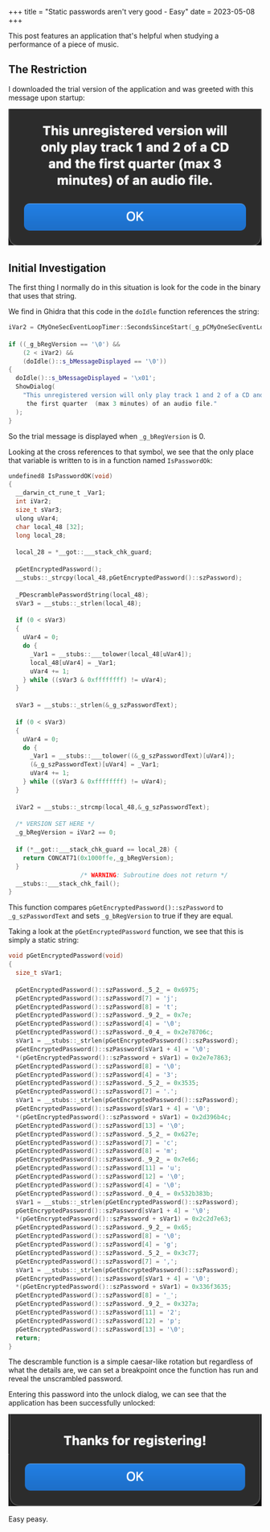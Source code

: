 +++
title = "Static passwords aren't very good - Easy"
date = 2023-05-08
+++

This post features an application that's helpful when studying a performance of a piece of music.

## The Restriction

I downloaded the trial version of the application and was greeted with this message upon startup:

![restriction_message](/track_restriction.png)

## Initial Investigation

The first thing I normally do in this situation is look for the code in the binary that uses that string.

We find in Ghidra that this code in the `doIdle` function references the string:

```C++
iVar2 = CMyOneSecEventLoopTimer::SecondsSinceStart(_g_pCMyOneSecEventLoopTimer);

if ((_g_bRegVersion == '\0') && 
    (2 < iVar2) && 
    (doIdle()::s_bMessageDisplayed == '\0'))
{
  doIdle()::s_bMessageDisplayed = '\x01';
  ShowDialog(
    "This unregistered version will only play track 1 and 2 of a CD and 
     the first quarter  (max 3 minutes) of an audio file."
  );
}
```

So the trial message is displayed when `_g_bRegVersion` is 0.

Looking at the cross references to that symbol, we see that the only place that variable is written to is in a function named `IsPasswordOk`:

```C++
undefined8 IsPasswordOK(void)
{
  __darwin_ct_rune_t _Var1;
  int iVar2;
  size_t sVar3;
  ulong uVar4;
  char local_48 [32];
  long local_28;
  
  local_28 = *__got::___stack_chk_guard;

  pGetEncryptedPassword();
  __stubs::_strcpy(local_48,pGetEncryptedPassword()::szPassword);

  _PDescramblePasswordString(local_48);
  sVar3 = __stubs::_strlen(local_48);

  if (0 < sVar3) 
  {
    uVar4 = 0;
    do {
      _Var1 = __stubs::___tolower(local_48[uVar4]);
      local_48[uVar4] = _Var1;
      uVar4 += 1;
    } while ((sVar3 & 0xffffffff) != uVar4);
  }

  sVar3 = __stubs::_strlen(&_g_szPasswordText);

  if (0 < sVar3) 
  {
    uVar4 = 0;
    do {
      _Var1 = __stubs::___tolower((&_g_szPasswordText)[uVar4]);
      (&_g_szPasswordText)[uVar4] = _Var1;
      uVar4 += 1;
    } while ((sVar3 & 0xffffffff) != uVar4);
  }

  iVar2 = __stubs::_strcmp(local_48,&_g_szPasswordText);

  /* VERSION SET HERE */
  _g_bRegVersion = iVar2 == 0;

  if (*__got::___stack_chk_guard == local_28) {
    return CONCAT71(0x1000ffe,_g_bRegVersion);
  }
                    /* WARNING: Subroutine does not return */
  __stubs::___stack_chk_fail();
}
```

This function compares `pGetEncryptedPassword()::szPassword` to `_g_szPasswordText` and sets `_g_bRegVersion` to true if they are equal.

Taking a look at the `pGetEncryptedPassword` function, we see that this is simply a static string:

```C++
void pGetEncryptedPassword(void)
{
  size_t sVar1;
  
  pGetEncryptedPassword()::szPassword._5_2_ = 0x6975;
  pGetEncryptedPassword()::szPassword[7] = 'j';
  pGetEncryptedPassword()::szPassword[8] = 't';
  pGetEncryptedPassword()::szPassword._9_2_ = 0x7e;
  pGetEncryptedPassword()::szPassword[4] = '\0';
  pGetEncryptedPassword()::szPassword._0_4_ = 0x2e78706c;
  sVar1 = __stubs::_strlen(pGetEncryptedPassword()::szPassword);
  pGetEncryptedPassword()::szPassword[sVar1 + 4] = '\0';
  *(pGetEncryptedPassword()::szPassword + sVar1) = 0x2e7e7863;
  pGetEncryptedPassword()::szPassword[8] = '\0';
  pGetEncryptedPassword()::szPassword[4] = '3';
  pGetEncryptedPassword()::szPassword._5_2_ = 0x3535;
  pGetEncryptedPassword()::szPassword[7] = '.';
  sVar1 = __stubs::_strlen(pGetEncryptedPassword()::szPassword);
  pGetEncryptedPassword()::szPassword[sVar1 + 4] = '\0';
  *(pGetEncryptedPassword()::szPassword + sVar1) = 0x2d396b4c;
  pGetEncryptedPassword()::szPassword[13] = '\0';
  pGetEncryptedPassword()::szPassword._5_2_ = 0x627e;
  pGetEncryptedPassword()::szPassword[7] = 'c';
  pGetEncryptedPassword()::szPassword[8] = 'm';
  pGetEncryptedPassword()::szPassword._9_2_ = 0x7e66;
  pGetEncryptedPassword()::szPassword[11] = 'u';
  pGetEncryptedPassword()::szPassword[12] = '\0';
  pGetEncryptedPassword()::szPassword[4] = '\0';
  pGetEncryptedPassword()::szPassword._0_4_ = 0x532b383b;
  sVar1 = __stubs::_strlen(pGetEncryptedPassword()::szPassword);
  pGetEncryptedPassword()::szPassword[sVar1 + 4] = '\0';
  *(pGetEncryptedPassword()::szPassword + sVar1) = 0x2c2d7e63;
  pGetEncryptedPassword()::szPassword._9_2_ = 0x65;
  pGetEncryptedPassword()::szPassword[8] = '\0';
  pGetEncryptedPassword()::szPassword[4] = 'g';
  pGetEncryptedPassword()::szPassword._5_2_ = 0x3c77;
  pGetEncryptedPassword()::szPassword[7] = ',';
  sVar1 = __stubs::_strlen(pGetEncryptedPassword()::szPassword);
  pGetEncryptedPassword()::szPassword[sVar1 + 4] = '\0';
  *(pGetEncryptedPassword()::szPassword + sVar1) = 0x336f3635;
  pGetEncryptedPassword()::szPassword[8] = '_';
  pGetEncryptedPassword()::szPassword._9_2_ = 0x327a;
  pGetEncryptedPassword()::szPassword[11] = '2';
  pGetEncryptedPassword()::szPassword[12] = 'p';
  pGetEncryptedPassword()::szPassword[13] = '\0';
  return;
}
```

The descramble function is a simple caesar-like rotation but regardless of what the details are, we can set a breakpoint once the function has run and reveal the unscrambled password.

Entering this password into the unlock dialog, we can see that the application has been successfully unlocked:

![static_success](/static_unlock.png)

Easy peasy.
